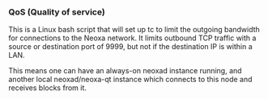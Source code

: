 ### QoS (Quality of service) ###

This is a Linux bash script that will set up tc to limit the outgoing bandwidth for connections to the Neoxa network. It limits outbound TCP traffic with a source or destination port of 9999, but not if the destination IP is within a LAN.

This means one can have an always-on neoxad instance running, and another local neoxad/neoxa-qt instance which connects to this node and receives blocks from it.
